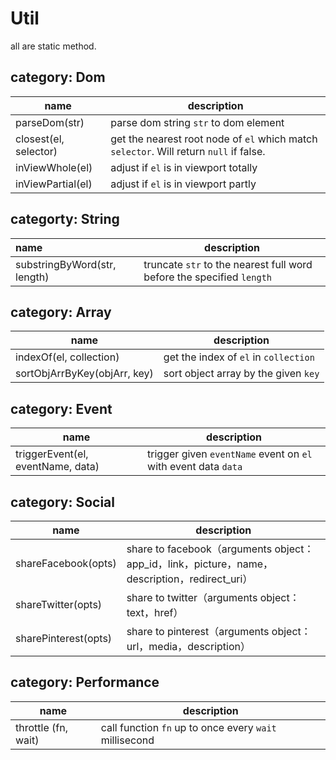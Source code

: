 # Util

all are static method.



## **category: Dom**

| name                  | description                              |
| --------------------- | ---------------------------------------- |
| parseDom(str)         | parse dom string `str` to dom element    |
| closest(el, selector) | get the nearest root node of `el`  which match `selector`. Will return `null` if false. |
| inViewWhole(el)       | adjust if `el` is in viewport totally    |
| inViewPartial(el)     | adjust if `el` is in viewport partly     |



## **categorty: String**

| name                         | description                              |
| :--------------------------- | ---------------------------------------- |
| substringByWord(str, length) | truncate  `str` to the nearest full word before the specified `length` |



## **category: Array**

| name                         | description                           |
| ---------------------------- | ------------------------------------- |
| indexOf(el, collection)      | get the index of `el` in `collection` |
| sortObjArrByKey(objArr, key) | sort object array by the given `key`  |



## **category: Event**

| name                              | description                              |
| --------------------------------- | ---------------------------------------- |
| triggerEvent(el, eventName, data) | trigger given `eventName` event on `el` with event data `data` |



## **category: Social**

| name                 | description                              |
| -------------------- | ---------------------------------------- |
| shareFacebook(opts)  | share to facebook（arguments object：app_id，link，picture，name，description，redirect_uri） |
| shareTwitter(opts)   | share to twitter（arguments object：text，href） |
| sharePinterest(opts) | share to pinterest（arguments object：url，media，description） |



## category: Performance

| name                 | description                              |
| -------------------- | ---------------------------------------- |
| throttle (fn,  wait) | call function `fn` up to once every `wait` millisecond |